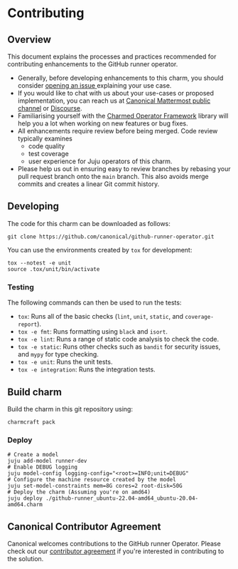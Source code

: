 # Contributing

## Overview

This document explains the processes and practices recommended for contributing enhancements to the GitHub runner operator.

- Generally, before developing enhancements to this charm, you should consider [opening an issue
  ](https://github.com/canonical/github-runner-operator/issues) explaining your use case.
- If you would like to chat with us about your use-cases or proposed implementation, you can reach
  us at [Canonical Mattermost public channel](https://chat.charmhub.io/charmhub/channels/charm-dev)
  or [Discourse](https://discourse.charmhub.io/).
- Familiarising yourself with the [Charmed Operator Framework](https://juju.is/docs/sdk) library
  will help you a lot when working on new features or bug fixes.
- All enhancements require review before being merged. Code review typically examines
  - code quality
  - test coverage
  - user experience for Juju operators of this charm.
- Please help us out in ensuring easy to review branches by rebasing your pull request branch onto the `main` branch. This also avoids merge commits and creates a linear Git commit history.

## Developing

The code for this charm can be downloaded as follows:

```
git clone https://github.com/canonical/github-runner-operator.git
```

You can use the environments created by `tox` for development:

```shell
tox --notest -e unit
source .tox/unit/bin/activate
```

### Testing

The following commands can then be used to run the tests:

* `tox`: Runs all of the basic checks (`lint`, `unit`, `static`, and `coverage-report`).
* `tox -e fmt`: Runs formatting using `black` and `isort`.
* `tox -e lint`: Runs a range of static code analysis to check the code.
* `tox -e static`: Runs other checks such as `bandit` for security issues, and `mypy` for type checking.
* `tox -e unit`: Runs the unit tests.
* `tox -e integration`: Runs the integration tests.

## Build charm

Build the charm in this git repository using:

```shell
charmcraft pack
```

### Deploy

```shell
# Create a model
juju add-model runner-dev
# Enable DEBUG logging
juju model-config logging-config="<root>=INFO;unit=DEBUG"
# Configure the machine resource created by the model
juju set-model-constraints mem=8G cores=2 root-disk=50G
# Deploy the charm (Assuming you're on amd64)
juju deploy ./github-runner_ubuntu-22.04-amd64_ubuntu-20.04-amd64.charm
```

## Canonical Contributor Agreement

Canonical welcomes contributions to the GitHub runner Operator. Please check out our [contributor agreement](https://ubuntu.com/legal/contributors) if you're interested in contributing to the solution.